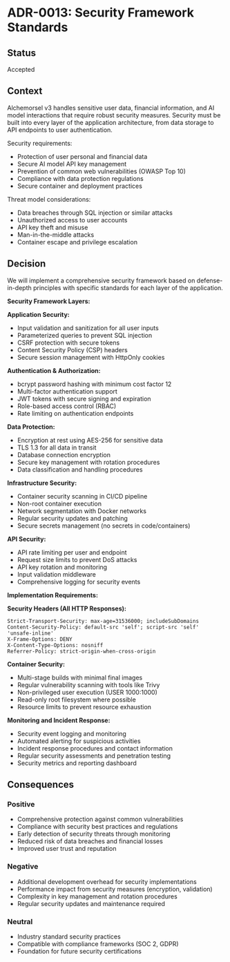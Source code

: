 # ADR-0013: Security Framework Standards

## Status
Accepted

## Context
Alchemorsel v3 handles sensitive user data, financial information, and AI model interactions that require robust security measures. Security must be built into every layer of the application architecture, from data storage to API endpoints to user authentication.

Security requirements:
- Protection of user personal and financial data
- Secure AI model API key management
- Prevention of common web vulnerabilities (OWASP Top 10)
- Compliance with data protection regulations
- Secure container and deployment practices

Threat model considerations:
- Data breaches through SQL injection or similar attacks
- Unauthorized access to user accounts
- API key theft and misuse
- Man-in-the-middle attacks
- Container escape and privilege escalation

## Decision
We will implement a comprehensive security framework based on defense-in-depth principles with specific standards for each layer of the application.

**Security Framework Layers:**

**Application Security:**
- Input validation and sanitization for all user inputs
- Parameterized queries to prevent SQL injection
- CSRF protection with secure tokens
- Content Security Policy (CSP) headers
- Secure session management with HttpOnly cookies

**Authentication & Authorization:**
- bcrypt password hashing with minimum cost factor 12
- Multi-factor authentication support
- JWT tokens with secure signing and expiration
- Role-based access control (RBAC)
- Rate limiting on authentication endpoints

**Data Protection:**
- Encryption at rest using AES-256 for sensitive data
- TLS 1.3 for all data in transit
- Database connection encryption
- Secure key management with rotation procedures
- Data classification and handling procedures

**Infrastructure Security:**
- Container security scanning in CI/CD pipeline
- Non-root container execution
- Network segmentation with Docker networks
- Regular security updates and patching
- Secure secrets management (no secrets in code/containers)

**API Security:**
- API rate limiting per user and endpoint
- Request size limits to prevent DoS attacks
- API key rotation and monitoring
- Input validation middleware
- Comprehensive logging for security events

**Implementation Requirements:**

**Security Headers (All HTTP Responses):**
```
Strict-Transport-Security: max-age=31536000; includeSubDomains
Content-Security-Policy: default-src 'self'; script-src 'self' 'unsafe-inline'
X-Frame-Options: DENY
X-Content-Type-Options: nosniff
Referrer-Policy: strict-origin-when-cross-origin
```

**Container Security:**
- Multi-stage builds with minimal final images
- Regular vulnerability scanning with tools like Trivy
- Non-privileged user execution (USER 1000:1000)
- Read-only root filesystem where possible
- Resource limits to prevent resource exhaustion

**Monitoring and Incident Response:**
- Security event logging and monitoring
- Automated alerting for suspicious activities
- Incident response procedures and contact information
- Regular security assessments and penetration testing
- Security metrics and reporting dashboard

## Consequences

### Positive
- Comprehensive protection against common vulnerabilities
- Compliance with security best practices and regulations
- Early detection of security threats through monitoring
- Reduced risk of data breaches and financial losses
- Improved user trust and reputation

### Negative
- Additional development overhead for security implementations
- Performance impact from security measures (encryption, validation)
- Complexity in key management and rotation procedures
- Regular security updates and maintenance required

### Neutral
- Industry standard security practices
- Compatible with compliance frameworks (SOC 2, GDPR)
- Foundation for future security certifications